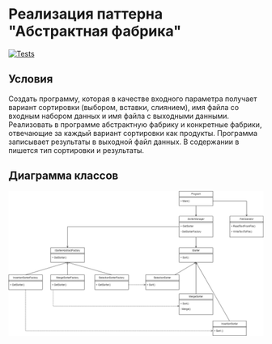 # Реализация паттерна "Абстрактная фабрика"

[![Tests](https://github.com/TimeToRave/AbstractFactory/actions/workflows/Tests.yml/badge.svg?branch=main&event=push)](https://github.com/TimeToRave/AbstractFactory/actions/workflows/Tests.yml)

## Условия

Создать программу, которая в качестве входного параметра получает вариант сортировки (выбором, вставки, слиянием), имя файла со входным набором данных и имя файла с выходными данными.
Реализовать в программе абстрактную фабрику и конкретные фабрики, отвечающие за каждый вариант сортировки как продукты.
Программа записывает результаты в выходной файл данных. В содержании в пишется тип сортировки и результаты.

## Диаграмма классов

![Диаграмма классов](https://raw.githubusercontent.com/TimeToRave/AbstractFactory/main/ClassDiagram.png)
